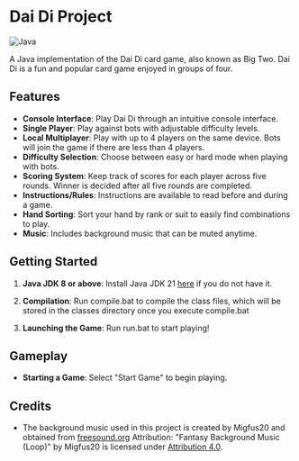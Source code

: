 # Dai Di Project

![Java](https://img.shields.io/badge/java-%23ED8B00.svg?style=for-the-badge&logo=openjdk&logoColor=white)

A Java implementation of the Dai Di card game, also known as Big Two. Dai Di is a fun and popular card game enjoyed in groups of four.

## Features

- **Console Interface**: Play Dai Di through an intuitive console interface.
- **Single Player**: Play against bots with adjustable difficulty levels.
- **Local Multiplayer**: Play with up to 4 players on the same device. Bots will join the game if there are less than 4 players.
- **Difficulty Selection**: Choose between easy or hard mode when playing with bots. 
- **Scoring System**: Keep track of scores for each player across five rounds. Winner is decided after all five rounds are completed.
- **Instructions/Rules**: Instructions are available to read before and during a game.
- **Hand Sorting**: Sort your hand by rank or suit to easily find combinations to play.
- **Music**: Includes background music that can be muted anytime.

## Getting Started

1. **Java JDK 8 or above**: Install Java JDK 21 [here](https://www.oracle.com/java/technologies/javase/jdk21-archive-downloads.html) if you do not have it.

2. **Compilation**: Run compile.bat to compile the class files, which will be stored in the classes directory once you execute compile.bat

3. **Launching the Game**: Run run.bat to start playing!

## Gameplay

- **Starting a Game**: Select "Start Game" to begin playing.

## Credits

- The background music used in this project is created by Migfus20 and obtained from [freesound.org](https://freesound.org/s/561394/) Attribution: "Fantasy Background Music (Loop)" by Migfus20 is licensed under [Attribution 4.0](https://creativecommons.org/licenses/by/4.0/).
